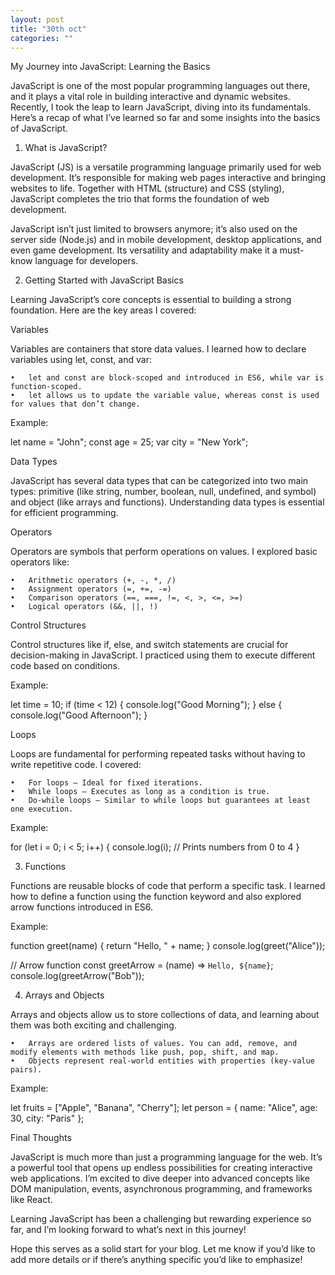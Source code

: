 ```yaml
---
layout: post
title: "30th oct"
categories: ""
---
```




My Journey into JavaScript: Learning the Basics

JavaScript is one of the most popular programming languages out there, and it plays a vital role in building interactive and dynamic websites. Recently, I took the leap to learn JavaScript, diving into its fundamentals. Here’s a recap of what I’ve learned so far and some insights into the basics of JavaScript.

1. What is JavaScript?

JavaScript (JS) is a versatile programming language primarily used for web development. It’s responsible for making web pages interactive and bringing websites to life. Together with HTML (structure) and CSS (styling), JavaScript completes the trio that forms the foundation of web development.

JavaScript isn’t just limited to browsers anymore; it’s also used on the server side (Node.js) and in mobile development, desktop applications, and even game development. Its versatility and adaptability make it a must-know language for developers.

2. Getting Started with JavaScript Basics

Learning JavaScript’s core concepts is essential to building a strong foundation. Here are the key areas I covered:

Variables

Variables are containers that store data values. I learned how to declare variables using let, const, and var:

	•	let and const are block-scoped and introduced in ES6, while var is function-scoped.
	•	let allows us to update the variable value, whereas const is used for values that don’t change.

Example:

let name = "John";
const age = 25;
var city = "New York";

Data Types

JavaScript has several data types that can be categorized into two main types: primitive (like string, number, boolean, null, undefined, and symbol) and object (like arrays and functions). Understanding data types is essential for efficient programming.

Operators

Operators are symbols that perform operations on values. I explored basic operators like:

	•	Arithmetic operators (+, -, *, /)
	•	Assignment operators (=, +=, -=)
	•	Comparison operators (==, ===, !=, <, >, <=, >=)
	•	Logical operators (&&, ||, !)

Control Structures

Control structures like if, else, and switch statements are crucial for decision-making in JavaScript. I practiced using them to execute different code based on conditions.

Example:

let time = 10;
if (time < 12) {
    console.log("Good Morning");
} else {
    console.log("Good Afternoon");
}

Loops

Loops are fundamental for performing repeated tasks without having to write repetitive code. I covered:

	•	For loops – Ideal for fixed iterations.
	•	While loops – Executes as long as a condition is true.
	•	Do-while loops – Similar to while loops but guarantees at least one execution.

Example:

for (let i = 0; i < 5; i++) {
    console.log(i);  // Prints numbers from 0 to 4
}

3. Functions

Functions are reusable blocks of code that perform a specific task. I learned how to define a function using the function keyword and also explored arrow functions introduced in ES6.

Example:

function greet(name) {
    return "Hello, " + name;
}
console.log(greet("Alice"));

// Arrow function
const greetArrow = (name) => `Hello, ${name}`;
console.log(greetArrow("Bob"));

4. Arrays and Objects

Arrays and objects allow us to store collections of data, and learning about them was both exciting and challenging.

	•	Arrays are ordered lists of values. You can add, remove, and modify elements with methods like push, pop, shift, and map.
	•	Objects represent real-world entities with properties (key-value pairs).

Example:

let fruits = ["Apple", "Banana", "Cherry"];
let person = {
    name: "Alice",
    age: 30,
    city: "Paris"
};

Final Thoughts

JavaScript is much more than just a programming language for the web. It’s a powerful tool that opens up endless possibilities for creating interactive web applications. I’m excited to dive deeper into advanced concepts like DOM manipulation, events, asynchronous programming, and frameworks like React.

Learning JavaScript has been a challenging but rewarding experience so far, and I’m looking forward to what’s next in this journey!

Hope this serves as a solid start for your blog. Let me know if you’d like to add more details or if there’s anything specific you’d like to emphasize!
